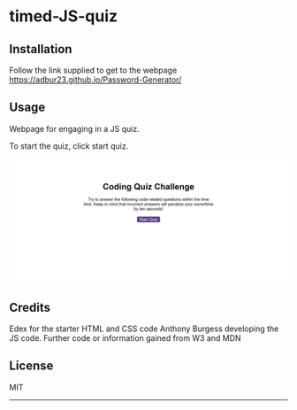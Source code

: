 # timed-JS-quiz

## Installation

Follow the link supplied to get to the webpage
https://adbur23.github.io/Password-Generator/


## Usage 

Webpage for engaging in a JS quiz.

To start the quiz, click start quiz.



![Alt text](/images/JS-quiz-site.png "Anthony Burgess JS Quiz Website")

## Credits

Edex for the starter HTML and CSS code
Anthony Burgess developing the JS code. 
Further code or information gained from W3 and MDN

## License

MIT

---